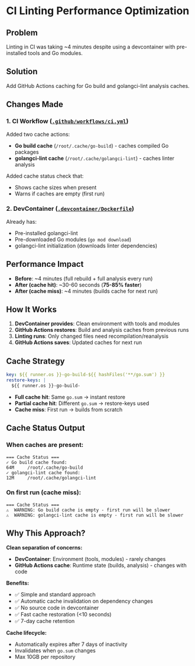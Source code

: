 # CI Linting Performance Optimization

## Problem
Linting in CI was taking ~4 minutes despite using a devcontainer with pre-installed tools and Go modules.

## Solution
Add GitHub Actions caching for Go build and golangci-lint analysis caches.

## Changes Made

### 1. CI Workflow ([`.github/workflows/ci.yml`](/.github/workflows/ci.yml:73-109))

Added two cache actions:
- **Go build cache** (`/root/.cache/go-build`) - caches compiled Go packages
- **golangci-lint cache** (`/root/.cache/golangci-lint`) - caches linter analysis

Added cache status check that:
- Shows cache sizes when present
- Warns if caches are empty (first run)

### 2. DevContainer ([`.devcontainer/Dockerfile`](/.devcontainer/Dockerfile:1-106))

Already has:
- Pre-installed golangci-lint
- Pre-downloaded Go modules (`go mod download`)
- golangci-lint initialization (downloads linter dependencies)

## Performance Impact

- **Before**: ~4 minutes (full rebuild + full analysis every run)
- **After (cache hit)**: ~30-60 seconds (**75-85% faster**)
- **After (cache miss)**: ~4 minutes (builds cache for next run)

## How It Works

1. **DevContainer provides**: Clean environment with tools and modules
2. **GitHub Actions restores**: Build and analysis caches from previous runs
3. **Linting runs**: Only changed files need recompilation/reanalysis
4. **GitHub Actions saves**: Updated caches for next run

## Cache Strategy

```yaml
key: ${{ runner.os }}-go-build-${{ hashFiles('**/go.sum') }}
restore-keys: |
  ${{ runner.os }}-go-build-
```

- **Full cache hit**: Same `go.sum` → instant restore
- **Partial cache hit**: Different `go.sum` → restore-keys used
- **Cache miss**: First run → builds from scratch

## Cache Status Output

### When caches are present:
```
=== Cache Status ===
✓ Go build cache found:
64M     /root/.cache/go-build
✓ golangci-lint cache found:
12M     /root/.cache/golangci-lint
```

### On first run (cache miss):
```
=== Cache Status ===
⚠️  WARNING: Go build cache is empty - first run will be slower
⚠️  WARNING: golangci-lint cache is empty - first run will be slower
```

## Why This Approach?

**Clean separation of concerns:**
- **DevContainer**: Environment (tools, modules) - rarely changes
- **GitHub Actions cache**: Runtime state (builds, analysis) - changes with code

**Benefits:**
- ✅ Simple and standard approach
- ✅ Automatic cache invalidation on dependency changes
- ✅ No source code in devcontainer
- ✅ Fast cache restoration (<10 seconds)
- ✅ 7-day cache retention

**Cache lifecycle:**
- Automatically expires after 7 days of inactivity
- Invalidates when `go.sum` changes
- Max 10GB per repository